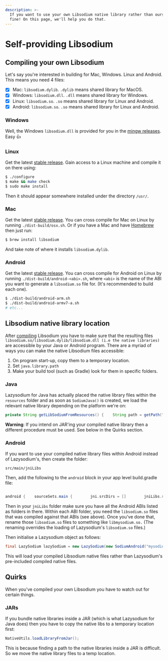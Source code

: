 ```yaml
---
description: >-
  If you want to use your own Libsodium native library rather than ours, that's
  fine! On this page, we'll help you do that.
---
```


# Self-providing Libsodium

## Compiling your own Libsodium

Let's say you're interested in building for Mac, Windows. Linux and Android. This means you need 4 files:

* [x] Mac: `libsodium.dylib`. `.dylib` means shared library for MacOS.
* [x] Windows: `libsodium.dll`. `.dll` means shared library for Windows.
* [x] Linux: `libsodium.so`. `.so` means shared library for Linux and Android.
* [x] Android: `libsodium.so`. `.so` means shared library for Linux and Android.

### Windows

Well, the Windows `libsodium.dll` is provided for you in the [mingw releases](https://download.libsodium.org/libsodium/releases/). Easy 👍

### Linux

Get the latest [stable release](https://download.libsodium.org/libsodium/releases/). Gain access to a Linux machine and compile it on there using:

```bash
$ ./configure
$ make && make check
$ sudo make install
```

Then it should appear somewhere installed under the directory `/usr/`.

### Mac

Get the latest [stable release](https://download.libsodium.org/libsodium/releases/). You can cross compile for Mac on Linux by running `./dist-build/osx.sh`. Or if you have a Mac and have [Homebrew](https://brew.sh/) then just run:

```bash
$ brew install libsodium
```

And take note of where it installs `libsodium.dylib`.

### Android

Get the latest [stable release](https://download.libsodium.org/libsodium/releases/). You can cross compile for Android on Linux by running `./dist-build/android-<abi>.sh`, where `<abi>` is the name of the ABI you want to generate a `libsodium.so` file for. \(It's recommended to build each one\).

```bash
$ ./dist-build/android-arm.sh
$ ./dist-build/android-armv7-a.sh
# etc...
```

## Libsodium native library location

After [compiling](self-providing-libsodium.md) Libsodium you have to make sure that the resulting files `libsodium.so/libsodium.dylib/libsodium.dll (i.e the native libraries)` are accessible by your Java or Android program. There are a myriad of ways you can make the native Libsodium files accessible:

1.  On program start-up, copy them to a temporary location.
2. Set `java.library.path`
3. Make your build tool \(such as Gradle\) look for them in specific folders.

### Java

Lazysodium for Java has actually placed the native library files within the `resources` folder and as soon as `SodiumJava()` is created, we load the relevant native library depending on the platform we're on:

```java
private String getLibSodiumFromResources() {    String path = getPath("windows", "libsodium.dll");    if (Platform.isLinux() || Platform.isAndroid()) {        path = getPath("linux", "libsodium.so");    } else if (Platform.isMac()) {        path = getPath("mac", "libsodium.dylib");    }    return path;}
```

**Warning**: If you intend on JAR'ing your compiled native library then a different procedure must be used. See below in the Quirks section.

### Android

If you want to use your compiled native library files within Android instead of Lazysodium's, then create the folder:

```text
src/main/jniLibs
```

Then, add the following to the `android` block in your app level build.gradle file:

```groovy

android {    sourceSets.main {        jni.srcDirs = []        jniLibs.srcDirs = ['src/main/jniLibs']    }}
```

Then in your `jniLibs` folder make sure you have all the Android ABIs listed as folders in there. Within each ABI folder, you need the `libsodium.so` files that was compiled against that ABIs \(see above\). Once you've done that, rename those `libsodium.so` files to something like `libmysodium.so.` \(The renaming overrides the loading of Lazysodium's `libsodium.so` files.\)

Then initialise a Lazysodium object as follows:

```java
final LazySodium lazySodium = new LazySodium(new SodiumAndroid("mysodium"));
```

This will load your compiled Libsodium native files rather than Lazysodium's pre-included compiled native files.

## Quirks

When you've compiled your own Libsodium you have to watch out for certain things.

### JARs

If you bundle native libraries inside a JAR \(which is what Lazysodium for Java does\) then you have to copy the native libs to a temporary location first:

```java
NativeUtils.loadLibraryFromJar();
```

This is because finding a path to the native libraries inside a JAR is difficult. So we move the native library files to a temp location.


